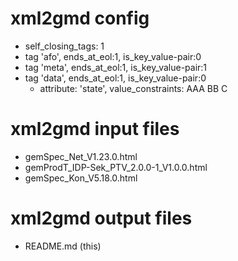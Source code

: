 # xml2gmd config
 - self_closing_tags: 1
 - tag 'afo', ends_at_eol:1, is_key_value-pair:0
 - tag 'meta', ends_at_eol:1, is_key_value-pair:1
 - tag 'data', ends_at_eol:1, is_key_value-pair:0
   - attribute: 'state', value_constraints: AAA BB C
# xml2gmd input files
 - gemSpec_Net_V1.23.0.html
 - gemProdT_IDP-Sek_PTV_2.0.0-1_V1.0.0.html
 - gemSpec_Kon_V5.18.0.html
# xml2gmd output files
 - README.md (this)
